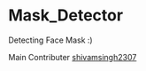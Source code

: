 # Mask_Detector
Detecting Face Mask  :)

Main Contributer [shivamsingh2307](https://github.com/shivamsingh2307)
